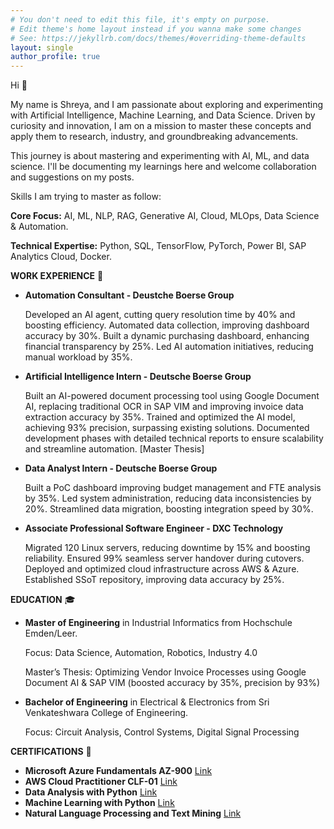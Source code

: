 ```yaml
---
# You don't need to edit this file, it's empty on purpose.
# Edit theme's home layout instead if you wanna make some changes
# See: https://jekyllrb.com/docs/themes/#overriding-theme-defaults
layout: single
author_profile: true
---
```


Hi 👋

My name is Shreya, and I am passionate about exploring and experimenting with Artificial Intelligence, Machine Learning, and Data Science. Driven by curiosity and innovation, I am on a mission to master these concepts and apply them to research, industry, and groundbreaking advancements.

This journey is about mastering and experimenting with AI, ML, and data science. I'll be documenting my learnings here and welcome collaboration and suggestions on my posts.

Skills I am trying to master as follow:

**Core Focus:** AI, ML, NLP, RAG, Generative AI, Cloud, MLOps, Data Science & Automation.

**Technical Expertise:** Python, SQL, TensorFlow, PyTorch, Power BI, SAP Analytics Cloud, Docker.


**WORK EXPERIENCE** 🏢

* **Automation Consultant - Deustche Boerse Group**
  
  Developed an AI agent, cutting query resolution time by 40% and boosting efficiency. Automated data collection, improving dashboard accuracy by 30%. Built a dynamic purchasing dashboard, enhancing financial transparency by 25%. Led AI automation initiatives, reducing manual workload by 35%.

* **Artificial Intelligence Intern - Deutsche Boerse Group**
  
  Built an AI-powered document processing tool using Google Document AI, replacing traditional OCR in SAP VIM and improving invoice data extraction accuracy by 35%. Trained and optimized the AI model, achieving 93% precision, surpassing existing solutions. Documented development phases with detailed technical reports to ensure scalability and streamline automation. [Master Thesis]

* **Data Analyst Intern - Deutsche Boerse Group**
  
  Built a PoC dashboard improving budget management and FTE analysis by 35%. Led system administration, reducing data inconsistencies by 20%. Streamlined data migration, boosting integration speed by 30%.

* **Associate Professional Software Engineer - DXC Technology**
  
  Migrated 120 Linux servers, reducing downtime by 15% and boosting reliability. Ensured 99% seamless server handover during cutovers. Deployed and optimized cloud infrastructure across AWS & Azure. Established SSoT repository, improving data accuracy by 25%.


**EDUCATION** 🎓

* **Master of Engineering** in Industrial Informatics from Hochschule Emden/Leer.
  
  Focus: Data Science, Automation, Robotics, Industry 4.0

  Master’s Thesis: Optimizing Vendor Invoice Processes using Google Document AI & SAP VIM (boosted accuracy by 35%, precision by 93%)

* **Bachelor of Engineering** in Electrical & Electronics from Sri Venkateshwara College of Engineering.
  
  Focus: Circuit Analysis, Control Systems, Digital Signal Processing


**CERTIFICATIONS** 🌠

* **Microsoft Azure Fundamentals AZ-900** [Link](https://www.credly.com/users/shreya-r.fbc2b33c)
* **AWS Cloud Practitioner CLF-01** [Link](https://www.credly.com/users/shreya-r.fbc2b33c)
* **Data Analysis with Python** [Link](https://courses.cognitiveclass.ai/certificates/84cb0b5039ab4e9d8900df5758f4f88a)
* **Machine Learning with Python** [Link](https://freecodecamp.org/certification/shreyarangamuthaiah/machine-learning-with-python-v7)
* **Natural Language Processing and Text Mining** [Link](https://simpli-web.app.link/e/PPaCmBpKGTb)

